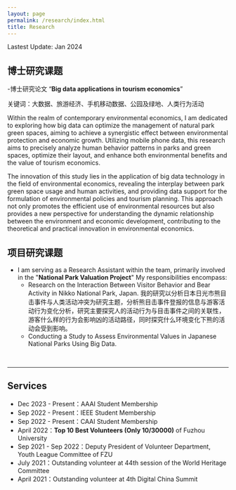 ```yaml
---
layout: page
permalink: /research/index.html
title: Research
---
```


Lastest Update: Jan 2024

## 博士研究课题

-博士研究论文 “**Big data applications in tourism economics**”<br>

关键词：大数据、旅游经济、手机移动数据、公园及绿地、人类行为活动<br> 

Within the realm of contemporary environmental economics, I am dedicated to exploring how big data can optimize the management of natural park green spaces, aiming to achieve a synergistic effect between environmental protection and economic growth. Utilizing mobile phone data, this research aims to precisely analyze human behavior patterns in parks and green spaces, optimize their layout, and enhance both environmental benefits and the value of tourism economics. <br>

The innovation of this study lies in the application of big data technology in the field of environmental economics, revealing the interplay between park green space usage and human activities, and providing data support for the formulation of environmental policies and tourism planning. This approach not only promotes the efficient use of environmental resources but also provides a new perspective for understanding the dynamic relationship between the environment and economic development, contributing to the theoretical and practical innovation in environmental economics.<br>

## 项目研究课题

- I am serving as a Research Assistant within the team, primarily involved in the "**National Park Valuation Project**" My responsibilities encompass:<br>
  -  Research on the Interaction Between Visitor Behavior and Bear Activity in Nikko National Park, Japan.
    我的研究以分析日本日光市熊目击事件与人类活动冲突为研究主题，分析熊目击事件登报的信息与游客活动行为变化分析，研究主要探究人的活动行为与目击事件之间的关联性，游客什么样的行为会影响凶的活动路径，同时探究什么环境变化下熊的活动会受到影响。
  -  Conducting a Study to Assess Environmental Values in Japanese National Parks Using Big Data.

<br>

---

## Services

- Dec 2023 - Present：AAAI Student Membership
- Sep 2022 - Present：IEEE Student Membership
- Sep 2022 - Present：CAAI Student Membership
- April 2022：**Top 10 Best Volunteers (Only 10/30000)** of Fuzhou University
- Sep 2021 - Sep 2022：Deputy President of Volunteer Department, Youth League Committee of FZU
- July 2021：Outstanding volunteer at 44th session of the World Heritage Committee
- April 2021：Outstanding volunteer at 4th Digital China Summit<br>

